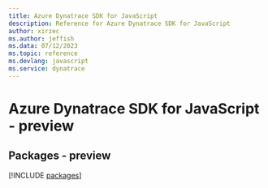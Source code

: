 ```yaml
---
title: Azure Dynatrace SDK for JavaScript
description: Reference for Azure Dynatrace SDK for JavaScript
author: xirzec
ms.author: jeffish
ms.data: 07/12/2023
ms.topic: reference
ms.devlang: javascript
ms.service: dynatrace
---
```

# Azure Dynatrace SDK for JavaScript - preview
## Packages - preview
[!INCLUDE [packages](dynatrace-index.md)]